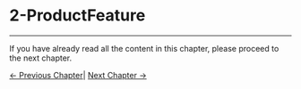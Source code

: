 # 2-ProductFeature
----




If you have already read all the content in this chapter, please proceed to the next chapter.<br>

[← Previous Chapter](../1-ProductIntroduction/myagvPI/README.md)| [Next Chapter →](../3-UserNotes/README.md)